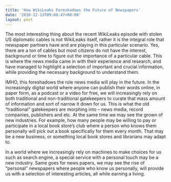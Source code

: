 ```yaml
---
title: 'How WikiLeaks Foreshadows the Future of Newspapers'
date: '2010-12-13T09:00:47+00:00'
layout: post
---
```


The most interesting thing about the recent WikiLeaks episode with stolen US diplomatic cables is not WikiLeaks itself, rather it is the integral role that newspaper partners have and are playing in this particular scenario. Yes, there are a ton of cables but most citizens do not have the interest, background or time to figure out the importance of a particular cable. This is where the news media came in with their experience and research, and have managed to highlight a selection of important and crucial information, while providing the necessary background to understand them.

IMHO, this foreshadows the role news media will play in the future. In the increasingly digital world where anyone can publish their words online, in paper form, as a podcast or a video for free, we will increasingly rely on both traditional and non-traditional gatekeepers to curate that mass amount of information and sort of narrow it down for us. This is what the old “traditional” gatekeepers are morphing into – news media, record companies, publishers and etc. At the same time we may see the grown of new industries. For example, how many people may be willing to pay or participate in a local book store’s club where a person who knows them personally will pick out a book specifically for them every month. That may be a new business, or something local book stores and librarians may adapt to.

In a world where we increasingly rely on machines to make choices for us such as search engine, a special service with a personal touch may be a new industry. Same goes for news papers, we may see the rise of “personal” newspapers where people who know us personally, will provide us with a selection of interesting articles, all while earning a living.